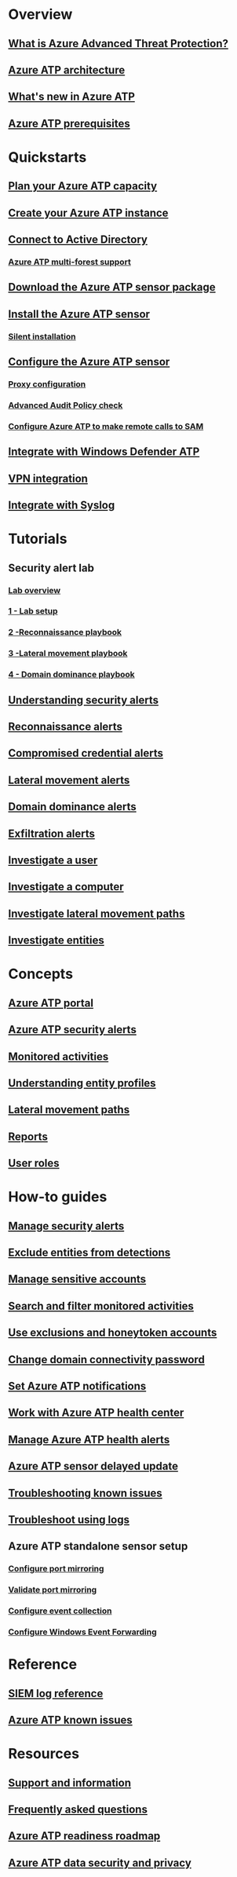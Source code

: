 
# Overview
## [What is Azure Advanced Threat Protection?](what-is-atp.md)
## [Azure ATP architecture](atp-architecture.md)
## [What's new in Azure ATP](atp-whats-new.md)
## [Azure ATP prerequisites](atp-prerequisites.md)
# Quickstarts
## [Plan your Azure ATP capacity](atp-capacity-planning.md)
## [Create your Azure ATP instance](install-atp-step1.md)
## [Connect to Active Directory](install-atp-step2.md)
### [Azure ATP multi-forest support](atp-multi-forest.md)
## [Download the Azure ATP sensor package](install-atp-step3.md)
## [Install the Azure ATP sensor](install-atp-step4.md)
### [Silent installation](ATP-silent-installation.md)
## [Configure the Azure ATP sensor](install-atp-step5.md)
### [Proxy configuration](configure-proxy.md)
### [Advanced Audit Policy check](atp-advanced-audit-policy.md)
### [Configure Azure ATP to make remote calls to SAM](install-atp-step8-samr.md)
## [Integrate with Windows Defender ATP](integrate-wd-atp.md)
## [VPN integration](install-atp-step6-vpn.md)
## [Integrate with Syslog](setting-syslog.md)
# Tutorials
## Security alert lab
### [Lab overview](atp-playbook-lab-overview.md)
### [1 - Lab setup](atp-playbook-setup-lab.md)
### [2 -Reconnaissance playbook](atp-playbook-reconnaissance.md)
### [3 -Lateral movement playbook](atp-playbook-lateral-movement.md)
### [4 - Domain dominance playbook](atp-playbook-domain-dominance.md)
## [Understanding security alerts](understanding-security-alerts.md)
## [Reconnaissance alerts](atp-reconnaissance-alerts.md)
## [Compromised credential alerts](atp-compromised-credentials-alerts.md)
## [Lateral movement alerts](atp-lateral-movement-alerts.md)
## [Domain dominance alerts](atp-domain-dominance-alerts.md)
## [Exfiltration alerts](atp-exfiltration-alerts.md)
## [Investigate a user](investigate-a-user.md)
## [Investigate a computer](investigate-a-computer.md)
## [Investigate lateral movement paths](investigate-lateral-movement-path.md)
## [Investigate entities](investigate-entity.md)
# Concepts
## [Azure ATP portal](workspace-portal.md)
## [Azure ATP security alerts](suspicious-activity-guide.md)
## [Monitored activities](monitored-activities.md)
## [Understanding entity profiles](entity-profiles.md)
## [Lateral movement paths](use-case-lateral-movement-path.md)
## [Reports](reports.md)
## [User roles](atp-role-groups.md)
# How-to guides
## [Manage security alerts](working-with-suspicious-activities.md)
## [Exclude entities from detections](excluding-entities-from-detections.md)
## [Manage sensitive accounts](sensitive-accounts.md)
## [Search and filter monitored activities](atp-activities-search.md)
## [Use exclusions and honeytoken accounts](install-atp-step7.md)
## [Change domain connectivity password](modifying-atp-config-dcpassword.md)
## [Set Azure ATP notifications](notifications.md)
## [Work with Azure ATP health center](atp-health-center.md)
## [Manage Azure ATP health alerts](monitoring-alerts.md)
## [Azure ATP sensor delayed update](sensor-update.md)
## [Troubleshooting known issues](troubleshooting-atp-known-issues.md)
## [Troubleshoot using logs](troubleshooting-atp-using-logs.md)
## Azure ATP standalone sensor setup
### [Configure port mirroring](configure-port-mirroring.md)
### [Validate port mirroring](validate-port-mirroring.md)
### [Configure event collection](configure-event-collection.md)
### [Configure Windows Event Forwarding](configure-event-forwarding.md)
# Reference
## [SIEM log reference](cef-format-sa.md)
## [Azure ATP known issues](known-issues.md)
# Resources
## [Support and information](atp-support.md)
## [Frequently asked questions](atp-technical-faq.md)
## [Azure ATP readiness roadmap](atp-resources.md)
## [Azure ATP data security and privacy](atp-privacy-compliance.md)
